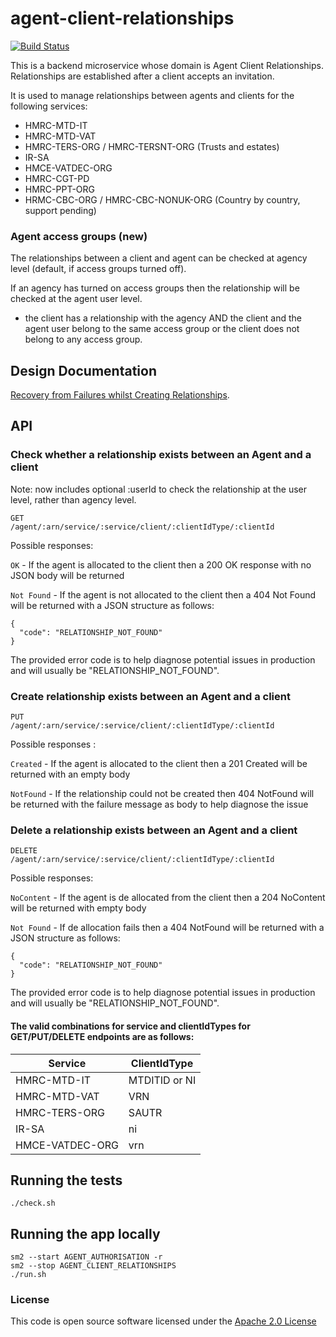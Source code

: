 # agent-client-relationships

[![Build Status](https://travis-ci.org/hmrc/agent-client-relationships.svg)](https://travis-ci.org/hmrc/agent-client-relationships)

This is a backend microservice whose domain is Agent Client Relationships. Relationships are established after a client accepts an invitation.

It is used to manage relationships between agents and clients for the following services:
 - HMRC-MTD-IT
 - HMRC-MTD-VAT
 - HMRC-TERS-ORG / HMRC-TERSNT-ORG (Trusts and estates)
 - IR-SA 
 - HMCE-VATDEC-ORG
 - HMRC-CGT-PD
 - HMRC-PPT-ORG
 - HRMC-CBC-ORG / HMRC-CBC-NONUK-ORG (Country by country, support pending)

### Agent access groups (new)

The relationships between a client and agent can be checked at agency level (default, if access groups turned off).

If an agency has turned on access groups then the relationship will be checked at the agent user level.
* the client has a relationship with the agency AND the client and the agent user belong to the same access group or the client does not belong to any access group.

## Design Documentation

[Recovery from Failures whilst Creating Relationships](docs/recovery.md).

## API

### Check whether a relationship exists between an Agent and a client

Note: now includes optional :userId to check the relationship at the user level, rather than agency level.

`GET              /agent/:arn/service/:service/client/:clientIdType/:clientId`

Possible responses:

`OK` - If the agent is allocated to the client then a 200 OK response with no JSON body will be returned 

`Not Found` - If the agent is not allocated to the client then a 404 Not Found will be returned with a JSON structure as follows:

    {
      "code": "RELATIONSHIP_NOT_FOUND"
    }

The provided error code is to help diagnose potential issues in production and will usually be "RELATIONSHIP_NOT_FOUND".

### Create relationship exists between an Agent and a client
`PUT              /agent/:arn/service/:service/client/:clientIdType/:clientId`

Possible responses :
 
 `Created` - If the agent is allocated to the client then a 201 Created will be returned with an empty body
 
 `NotFound` - If the relationship could not be created then 404 NotFound will be returned with the failure message 
 as body to help diagnose the issue
 
### Delete a relationship exists between an Agent and a client
`DELETE           /agent/:arn/service/:service/client/:clientIdType/:clientId`

Possible responses:

`NoContent` - If the agent is de allocated from the client then a 204 NoContent will be returned with empty body

`Not Found` - If de allocation fails then a 404 NotFound will be returned with a JSON structure as follows:

    {
      "code": "RELATIONSHIP_NOT_FOUND"
    }

The provided error code is to help diagnose potential issues in production and will usually be "RELATIONSHIP_NOT_FOUND". 

#### The valid combinations for service and clientIdTypes for GET/PUT/DELETE endpoints are as follows: 

 | Service         | ClientIdType |
 | -------------   | ------------ |
 | HMRC-MTD-IT     | MTDITID or NI|
 | HMRC-MTD-VAT    | VRN          |
 | HMRC-TERS-ORG   | SAUTR        |
 | IR-SA           | ni           |
 | HMCE-VATDEC-ORG | vrn          |


## Running the tests

    ./check.sh


## Running the app locally

    sm2 --start AGENT_AUTHORISATION -r
    sm2 --stop AGENT_CLIENT_RELATIONSHIPS
    ./run.sh

### License

This code is open source software licensed under the [Apache 2.0 License]("http://www.apache.org/licenses/LICENSE-2.0.html")

